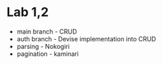 # Lab 1,2
- main branch - CRUD
- auth branch - Devise implementation into CRUD 
- parsing - Nokogiri
- pagination - kaminari 
